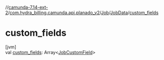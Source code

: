 //[camunda-7.14-ext-2](../../../../index.md)/[com.hydra_billing.camunda.api.planado_v2](../../index.md)/[Job](../index.md)/[JobData](index.md)/[custom_fields](custom_fields.md)

# custom_fields

[jvm]\
val [custom_fields](custom_fields.md): Array<[JobCustomField](../../../com.hydra_billing.camunda.api.planado_v2.common_types.job/-job-custom-field/index.md)>

